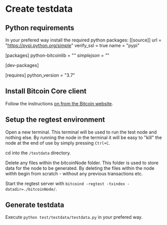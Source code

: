 # Create testdata

## Python requirements

In your prefered way install the required python packages:
[[source]]
url = "https://pypi.python.org/simple"
verify_ssl = true
name = "pypi"

[packages]
python-bitcoinlib = "*"
simplejson = "*"

[dev-packages]

[requires]
python_version = "3.7"

## Install Bitcoin Core client

Follow the instructions [on from the Bitcoin website](https://bitcoin.org/en/full-node#linux-instructions).

## Setup the regtest environment

Open a new terminal. This terminal will be used to run the test node and nothing else.
By running the node in the terminal it will be easy to "kill" the node at the end of use
by simply pressing `Ctrl+C`.

cd into the `/testdata` directory.

Delete any files within the bitcoinNode folder. This folder is used to store data for the node to be generated. 
By deleting the files within the node withh begin from scratch - without any previous transactions etc.

Start the regtest server with `bitcoind -regtest -txindex -datadir=./bitcoinNode/`.

## Generate testdata

Execute `python test/testdata/testdata.py` in your prefered way.
